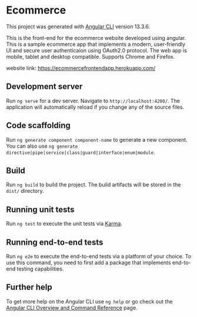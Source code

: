 # Ecommerce

This project was generated with [Angular CLI](https://github.com/angular/angular-cli) version 13.3.6.

This is the front-end for the ecommerce website developed using angular. This is a sample ecommerce app that implements a modern, user-friendly UI and secure user authenticaion using OAuth2.0 protocol. The web app is mobile, tablet and desktop compatible. Supports Chrome and Firefox.

website link: https://ecommercefrontendapp.herokuapp.com/

## Development server

Run `ng serve` for a dev server. Navigate to `http://localhost:4200/`. The application will automatically reload if you change any of the source files.

## Code scaffolding

Run `ng generate component component-name` to generate a new component. You can also use `ng generate directive|pipe|service|class|guard|interface|enum|module`.

## Build

Run `ng build` to build the project. The build artifacts will be stored in the `dist/` directory.

## Running unit tests

Run `ng test` to execute the unit tests via [Karma](https://karma-runner.github.io).

## Running end-to-end tests

Run `ng e2e` to execute the end-to-end tests via a platform of your choice. To use this command, you need to first add a package that implements end-to-end testing capabilities.

## Further help

To get more help on the Angular CLI use `ng help` or go check out the [Angular CLI Overview and Command Reference](https://angular.io/cli) page.
